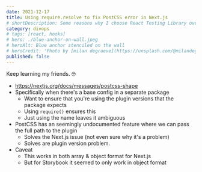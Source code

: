 ```yaml
---
date: 2021-12-17
title: Using require.resolve to fix PostCSS error in Next.js
# shortDescription: Some reasons why I choose React Testing Library over Enzyme for testing React components
category: divops
# tags: [react, hooks]
# hero: ./blue-anchor-on-wall.jpeg
# heroAlt: Blue anchor stenciled on the wall
# heroCredit: 'Photo by [milan degraeve](https://unsplash.com/@milandegraeve)'
published: false
---
```


Keep learning my friends. 🤓

- https://nextjs.org/docs/messages/postcss-shape
- Specifically when there's a base config in a separate package
  - Want to ensure that you're using the plugin versions that the package expects
  - Using `require()` ensures this
  - Just using the name leaves it ambiguous
- PostCSS has an seemingly undocumented feature where we can pass the full path to the plugin
  - Solves the Next.js issue (not even sure why it's a problem)
  - Solves are plugin version problem.
- Caveat
  - This works in both array & object format for Next.js
  - But for Storybook it seemed to only work in object format
